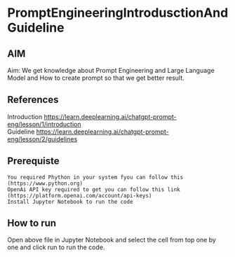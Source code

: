 # PromptEngineeringIntrodusctionAndGuideline

## AIM
Aim: We get knowledge about Prompt Engineering and Large Language Model and How to create prompt so that we get better result.

## References
Introduction https://learn.deeplearning.ai/chatgpt-prompt-eng/lesson/1/introduction <br/>
Guideline https://learn.deeplearning.ai/chatgpt-prompt-eng/lesson/2/guidelines

## Prerequiste
` You required Phython in your system fyou can follow this (https://www.python.org) ` <br/>
` OpenAi API key required to get you can follow this link (https://platform.openai.com/account/api-keys) `<br/>
` Install Jupyter Notebook to run the code `

## How to run

Open above file in Jupyter Notebook and select the cell from top one by one and click run to run the code.
